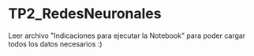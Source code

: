 # TP2_RedesNeuronales
Leer archivo "Indicaciones para ejecutar la Notebook" para poder cargar todos los datos necesarios :)
